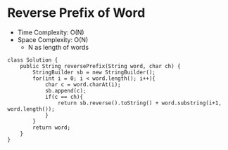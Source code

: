 # Reverse Prefix of Word

- Time Complexity: O(N)
- Space Complexity: O(N)
  - N as length of words

```
class Solution {
    public String reversePrefix(String word, char ch) {
        StringBuilder sb = new StringBuilder();
        for(int i = 0; i < word.length(); i++){
            char c = word.charAt(i);
            sb.append(c);
            if(c == ch){
                return sb.reverse().toString() + word.substring(i+1, word.length());
            }
        }
        return word;
    }
}
```
